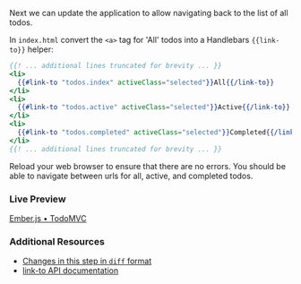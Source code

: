 Next we can update the application to allow navigating back to the list of all todos.

In `index.html` convert the `<a>` tag for 'All' todos into a Handlebars `{{link-to}}` helper:

```handlebars
{{! ... additional lines truncated for brevity ... }}
<li>
  {{#link-to "todos.index" activeClass="selected"}}All{{/link-to}}
</li>
<li>
  {{#link-to "todos.active" activeClass="selected"}}Active{{/link-to}}
</li>
<li>
  {{#link-to "todos.completed" activeClass="selected"}}Completed{{/link-to}}
</li>
{{! ... additional lines truncated for brevity ... }}
```

Reload your web browser to ensure that there are no errors. You should be able to navigate between urls for all, active, and completed todos.

### Live Preview
<a class="jsbin-embed" href="http://jsbin.com/jowipi/1/embed?output">Ember.js • TodoMVC</a><script src="http://static.jsbin.com/js/embed.js"></script>

### Additional Resources

  * [Changes in this step in `diff` format](https://github.com/emberjs/quickstart-code-sample/commit/843ff914873081560e4ba97df0237b8595b6ae51)
  * [link-to API documentation](http://emberjs.com/api/classes/Ember.Handlebars.helpers.html#method_link-to)
